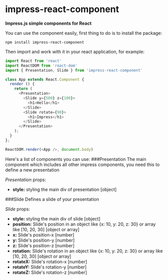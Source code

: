 # impress-react-component
**Impress.js simple components for React**

You can use the component easily,
first thing to do is to install the package:
```shell
npm install impress-react-component
```

Then import and work with it in your react application, for example:
```javascript
import React from 'react'
import ReactDOM from 'react-dom'
import { Presentation, Slide } from 'impress-react-component'

class App extends React.Component {
  render () {
    return (
      <Presentation>
        <Slide y={500} z={100}>
          <h1>Hello</h1>
        </Slide>
        <Slide rotate={90}>
          <h1>Impress</h1>
        </Slide>
      </Presentation>
    );
  }
};

ReactDOM.render(<App />, document.body)
```

Here's a list of components you can use:
###Presentation
The main component which includes all other impress components, you need this to define a new presentation

_Presentation_ props:
- **style:**
styling the main div of presentation [object]

###Slide
Defines a slide of your presentation

_Slide_ props:
- **style:**
styling the main div of slide [object]
- **position:**
Slide's position in an object like {x: 10, y: 20, z: 30} or array like [10, 20, 30] [object or array]
- **x:**
Slide's position-x [number]
- **y:**
Slide's position-y [number]
- **z:**
Slide's position-z [number]
- **rotation:**
Slide's rotation in an object like {x: 10, y: 20, z: 30} or array like [10, 20, 30] [object or array]
- **rotateX:**
Slide's rotation-x [number]
- **rotateY:**
Slide's rotation-y [number]
- **rotateZ:**
Slide's rotation-z [number]
